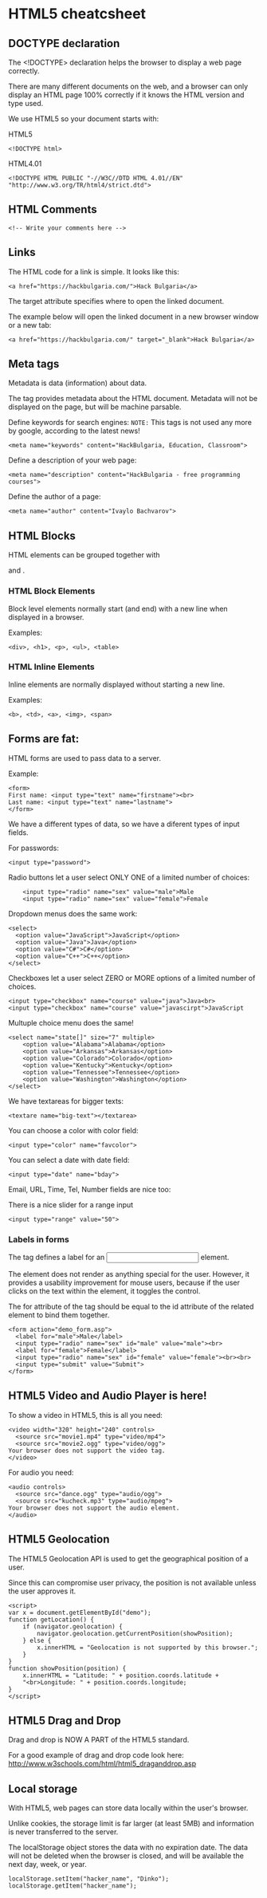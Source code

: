 # HTML5 cheatcsheet

## DOCTYPE declaration 

The <!DOCTYPE> declaration helps the browser to display a web page correctly.

There are many different documents on the web, and a browser can only display an HTML page 100% correctly if it knows the HTML version and type used.

We use HTML5 so your document starts with:

HTML5
```
<!DOCTYPE html>
```

HTML4.01

```
<!DOCTYPE HTML PUBLIC "-//W3C//DTD HTML 4.01//EN" "http://www.w3.org/TR/html4/strict.dtd">
```

## HTML Comments 

```
<!-- Write your comments here -->
```

## Links

The HTML code for a link is simple. It looks like this:

```
<a href="https://hackbulgaria.com/">Hack Bulgaria</a>
```

The target attribute specifies where to open the linked document.

The example below will open the linked document in a new browser window or a new tab:

```
<a href="https://hackbulgaria.com/" target="_blank">Hack Bulgaria</a>
```

## Meta tags

Metadata is data (information) about data.

The <meta> tag provides metadata about the HTML document. Metadata will not be displayed on the page, but will be machine parsable.

Define keywords for search engines:
`NOTE:` This tags is not used any more by google, according to the latest news!
```
<meta name="keywords" content="HackBulgaria, Education, Classroom">
```

Define a description of your web page:
```
<meta name="description" content="HackBulgaria - free programming courses">
```

Define the author of a page:
```
<meta name="author" content="Ivaylo Bachvarov">
```


## HTML Blocks 

HTML elements can be grouped together with <div> and <span>.

### HTML Block Elements
Block level elements normally start (and end) with a new line when displayed in a browser.

Examples: 
```
<div>, <h1>, <p>, <ul>, <table>
```

### HTML Inline Elements
Inline elements are normally displayed without starting a new line.

Examples:
``` 
<b>, <td>, <a>, <img>, <span>
```

## Forms are fat: 

HTML forms are used to pass data to a server.

Example: 
```
<form>
First name: <input type="text" name="firstname"><br>
Last name: <input type="text" name="lastname">
</form>
```

We have a different types of data, so we have a diferent types of input fields.

For passwords:
```
<input type="password">
```

Radio buttons let a user select ONLY ONE of a limited number of choices:
```
    <input type="radio" name="sex" value="male">Male
    <input type="radio" name="sex" value="female">Female
```

Dropdown menus does the same work:
```
<select>
  <option value="JavaScript">JavaScript</option>
  <option value="Java">Java</option>
  <option value="C#">C#</option>
  <option value="C++">C++</option>
</select>

```
Checkboxes let a user select ZERO or MORE options of a limited number of choices.
```
<input type="checkbox" name="course" value="java">Java<br>
<input type="checkbox" name="course" value="javascirpt">JavaScript 
```

Multuple choice menu does the same!
```
<select name="state[]" size="7" multiple>
    <option value="Alabama">Alabama</option>
    <option value="Arkansas">Arkansas</option>
    <option value="Colorado">Colorado</option>
    <option value="Kentucky">Kentucky</option>
    <option value="Tennessee">Tennessee</option>
    <option value="Washington">Washington</option>
</select>
```

We have textareas for bigger texts:
```
<textare name="big-text"></textarea>
```

You can choose a color with color field:
```
<input type="color" name="favcolor">
```

You can select a date with date field:
```
<input type="date" name="bday">
```
Email, URL, Time, Tel, Number fields are nice too:


There is a nice slider for a range input
```
<input type="range" value="50">
```

### Labels in forms

The <label> tag defines a label for an <input> element.

The <label> element does not render as anything special for the user. However, it provides a usability improvement for mouse users, because if the user clicks on the text within the <label> element, it toggles the control.

The for attribute of the <label> tag should be equal to the id attribute of the related element to bind them together.

```
<form action="demo_form.asp">
  <label for="male">Male</label>
  <input type="radio" name="sex" id="male" value="male"><br>
  <label for="female">Female</label>
  <input type="radio" name="sex" id="female" value="female"><br><br>
  <input type="submit" value="Submit">
</form>
```
## HTML5 Video and Audio Player is here!

To show a video in HTML5, this is all you need:

```
<video width="320" height="240" controls>
  <source src="movie1.mp4" type="video/mp4">
  <source src="movie2.ogg" type="video/ogg">
Your browser does not support the video tag.
</video>
```

For audio you need:
```
<audio controls>
  <source src="dance.ogg" type="audio/ogg">
  <source src="kucheck.mp3" type="audio/mpeg">
Your browser does not support the audio element.
</audio>
```

## HTML5 Geolocation

The HTML5 Geolocation API is used to get the geographical position of a user.

Since this can compromise user privacy, the position is not available unless the user approves it.

```
<script>
var x = document.getElementById("demo");
function getLocation() {
    if (navigator.geolocation) {
        navigator.geolocation.getCurrentPosition(showPosition);
    } else {
        x.innerHTML = "Geolocation is not supported by this browser.";
    }
}
function showPosition(position) {
    x.innerHTML = "Latitude: " + position.coords.latitude + 
    "<br>Longitude: " + position.coords.longitude; 
}
</script>
```

## HTML5 Drag and Drop
Drag and drop is  NOW A PART of the HTML5 standard.

For a good example of drag and drop code look here: http://www.w3schools.com/html/html5_draganddrop.asp

## Local storage

With HTML5, web pages can store data locally within the user's browser.

Unlike cookies, the storage limit is far larger (at least 5MB) and information is never transferred to the server.

The localStorage object stores the data with no expiration date. The data will not be deleted when the browser is closed, and will be available the next day, week, or year.


```
localStorage.setItem("hacker_name", "Dinko");
localStorage.getItem("hacker_name");
```
